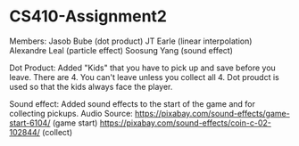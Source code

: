 # CS410-Assignment2
Members: Jasob Bube (dot product)
         JT Earle (linear interpolation)
         Alexandre Leal (particle effect)
         Soosung Yang (sound effect)

Dot Product: Added "Kids" that you have to pick up and save before you leave. There are 4.
You can't leave unless you collect all 4. Dot proudct is used so that the kids always face the player.
         
Sound effect: Added sound effects to the start of the game and for collecting pickups.
Audio Source: https://pixabay.com/sound-effects/game-start-6104/ (game start)
              https://pixabay.com/sound-effects/coin-c-02-102844/ (collect)
